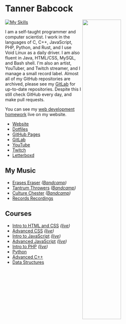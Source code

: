 # Tanner Babcock

[<img align="right" width="50%" src="https://github-readme-stats.vercel.app/api?username=Babkock&theme=onedark&count_private=true&border_radius=0&custom_title=10%2b%20Years%20Programming%20Experience&show_icons=true&include_all_commits=true&bg_color=DEG,121212,232323">](https://metrics.lecoq.io/Babkock?template=classic)

[![My Skills](https://skillicons.dev/icons?i=bash,c,cpp,css,emacs,git,github,gitlab,gtk,html,java,js,linux,mysql,nginx,nodejs,php,ps,py,qt,rust,sass,vim,vue,webpack,wordpress&perline=7)](https://skillicons.dev)

I am a self-taught programmer and computer scientist. I work in the languages of C, C++, JavaScript, PHP, Python, and Rust, and I use Void Linux as a daily driver. I am also fluent in Java, HTML/CSS, MySQL, and Bash shell. I'm also an artist, YouTuber, and Twitch streamer, and I manage a small record label. Almost all of my GitHub repositories are archived, please see my [GitLab](https://gitlab.com/Babkock/) for up-to-date repositories. Despite this I still check GitHub every day, and make pull requests.

You can see my [web development homework](https://tannerbabcock.com/homework/index) live on my website.

* [Website](https://tannerbabcock.com/home)
* [Dotfiles](https://gitlab.com/Babkock/Dotfiles)
* [GitHub Pages](https://babkock.github.io)
* [GitLab](https://gitlab.com/Babkock/)
* [YouTube](https://www.youtube.com/channel/UCdXmrPRUtsl-6pq83x3FrTQ)
* [Twitch](https://www.twitch.tv/babkock)
* [Letterboxd](https://letterboxd.com/babkock/)

## My Music

* [Erases Eraser](https://open.spotify.com/artist/3qysccskvwTB7ozJ0ojOTP) *([Bandcamp](https://eraseseraser.bandcamp.com/))*
* [Tantrum Throwers](https://open.spotify.com/artist/6x2K3JghRnqnFdg07SkrN3) *([Bandcamp](https://tantrumthrowers.bandcamp.com/))*
* [Culture Chester](https://open.spotify.com/artist/6id1ZGp3lQNo11vRjEXGlo) *([Bandcamp](https://culturechester.bandcamp.com/))*
* [Records Recordings](https://recordsrecordings.bandcamp.com/)

## Courses

* [Intro to HTML and CSS](https://gitlab.com/tbhomework/homework/-/tree/master/wdv101) *([live](https://tannerbabcock.com/homework/index?c=wdv101))*
* [Advanced CSS](https://gitlab.com/tbhomework/homework/-/tree/master/wdv205) *([live](https://tannerbabcock.com/homework/index?c=wdv205))*
* [Intro to JavaScript](https://gitlab.com/tbhomework/homework/-/tree/master/wdv221) *([live](https://tannerbabcock.com/homework/index?c=wdv221))*
* [Advanced JavaScript](https://gitlab.com/tbhomework/homework/-/tree/master/wdv321) *([live](https://tannerbabcock.com/homework/index?c=wdv321))*
* [Intro to PHP](https://gitlab.com/tbhomework/homework/-/tree/master/wdv341) *([live](https://tannerbabcock.com/homework/index?c=wdv341))*
* [Python](https://gitlab.com/tbhomework/python)
* [Advanced C++](https://gitlab.com/tbhomework/cis164)
* [Data Structures](https://gitlab.com/tbhomework/cis152)

